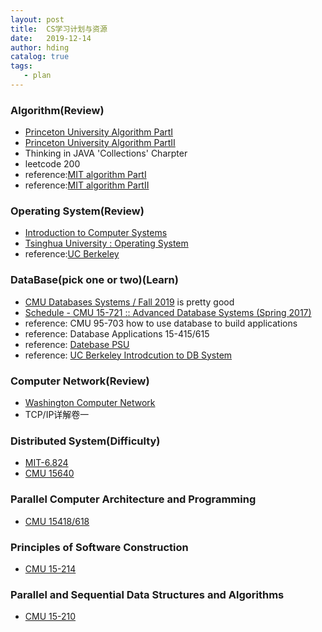 ```yaml
---
layout: post
title:  CS学习计划与资源
date:   2019-12-14
author: hding
catalog: true
tags:
   - plan
---
```

### Algorithm(Review)
- [Princeton University Algorithm PartI](https://www.bilibili.com/video/av8994940)
- [Princeton University Algorithm PartII](https://www.bilibili.com/video/av12764610)
- Thinking in JAVA 'Collections' Charpter
- leetcode 200 
- reference:[MIT algorithm PartI](https://www.youtube.com/watch?v=HtSuA80QTyo&amp=&amp=&amp=&amp=&list=PLUl4u3cNGP61Oq3tWYp6V_F-5jb5L2iHb)
- reference:[MIT algorithm PartII](https://www.youtube.com/watch?v=2P-yW7LQr08&amp=&amp=&amp=&amp=&list=PLUl4u3cNGP6317WaSNfmCvGym2ucw3oGp)


### Operating System(Review)
- [Introduction to Computer Systems](https://www.bilibili.com/video/av31289365)
- [Tsinghua University : Operating System](https://www.bilibili.com/video/av6538245)
- reference:[UC Berkeley](https://www.youtube.com/watch?v=7CQld4BHiFw&list=PL--jIyXjDXf6Q4XA6q8RYnyChYzJ0K0F2&index=18)


### DataBase(pick one or two)(Learn)
- [CMU Databases Systems / Fall 2019](https://15445.courses.cs.cmu.edu/fall2019/schedule.html) is pretty good
- [Schedule - CMU 15-721 :: Advanced Database Systems (Spring 2017)](https://15721.courses.cs.cmu.edu/spring2017/schedule.html)
- reference:  CMU 95-703 how to use database to build applications
- reference:  Database Applications 15-415/615
- reference: [Datebase PSU](https://www.youtube.com/watch?v=zQuFCsTLLSU)
- reference: [UC Berkeley Introdcution to DB System](https://www.youtube.com/watch?v=y5IShB9ihds&list=PLhMnuBfGeCDPtyC9kUf_hG_QwjYzZ0Am1)


### Computer Network(Review)
- [Washington Computer Network](https://www.youtube.com/watch?v=Wa8BLze6zvA&list=PLDcmCgguL9rzuMGpIXktVEBb-abFd0CoZ)
- TCP/IP详解卷一


### Distributed System(Difficulty)
- [MIT-6.824](http://ts25504.github.io/2016/08/16/MIT-6-824%E5%AD%A6%E4%B9%A0%E4%B9%8B%E8%B7%AF/)
- [CMU 15640](https://www.synergylabs.org/courses/15-440/)

### Parallel Computer Architecture and Programming
- [CMU 15418/618](http://www.cs.cmu.edu/~418/)

### Principles of Software Construction
- [CMU 15-214](https://www.cs.cmu.edu/~ckaestne/15214/s2017/)

### Parallel and Sequential Data Structures and Algorithms
- [CMU 15-210](https://www.cs.cmu.edu/~15210/)











  











	













































